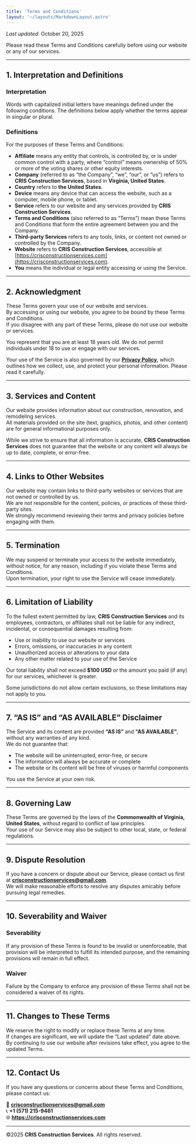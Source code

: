 ```yaml
---
title: 'Terms and Conditions'
layout: '~/layouts/MarkdownLayout.astro'
---
```


_Last updated_: October 20, 2025

Please read these Terms and Conditions carefully before using our website or any of our services.

---

## 1. Interpretation and Definitions

### Interpretation
Words with capitalized initial letters have meanings defined under the following conditions. The definitions below apply whether the terms appear in singular or plural.

### Definitions

For the purposes of these Terms and Conditions:

- **Affiliate** means any entity that controls, is controlled by, or is under common control with a party, where “control” means ownership of 50% or more of the voting shares or other equity interests.
- **Company** (referred to as “the Company”, “we”, “our”, or “us”) refers to **CRIS Construction Services**, based in **Virginia, United States**.
- **Country** refers to **the United States**.
- **Device** means any device that can access the website, such as a computer, mobile phone, or tablet.
- **Service** refers to our website and any services provided by **CRIS Construction Services**.
- **Terms and Conditions** (also referred to as “Terms”) mean these Terms and Conditions that form the entire agreement between you and the Company.
- **Third-party Services** refers to any tools, links, or content not owned or controlled by the Company.
- **Website** refers to **CRIS Construction Services**, accessible at [https://crisconstructionservices.com](https://crisconstructionservices.com).
- **You** means the individual or legal entity accessing or using the Service.

---

## 2. Acknowledgment

These Terms govern your use of our website and services.  
By accessing or using our website, you agree to be bound by these Terms and Conditions.  
If you disagree with any part of these Terms, please do not use our website or services.

You represent that you are at least 18 years old. We do not permit individuals under 18 to use or engage with our services.

Your use of the Service is also governed by our **[Privacy Policy](/privacy)**, which outlines how we collect, use, and protect your personal information. Please read it carefully.

---

## 3. Services and Content

Our website provides information about our construction, renovation, and remodeling services.  
All materials provided on the site (text, graphics, photos, and other content) are for general informational purposes only.

While we strive to ensure that all information is accurate, **CRIS Construction Services** does not guarantee that the website or any content will always be up to date, complete, or error-free.

---

## 4. Links to Other Websites

Our website may contain links to third-party websites or services that are not owned or controlled by us.  
We are not responsible for the content, policies, or practices of these third-party sites.  
We strongly recommend reviewing their terms and privacy policies before engaging with them.

---

## 5. Termination

We may suspend or terminate your access to the website immediately, without notice, for any reason, including if you violate these Terms and Conditions.  
Upon termination, your right to use the Service will cease immediately.

---

## 6. Limitation of Liability

To the fullest extent permitted by law, **CRIS Construction Services** and its employees, contractors, or affiliates shall not be liable for any indirect, incidental, or consequential damages resulting from:

- Use or inability to use our website or services  
- Errors, omissions, or inaccuracies in any content  
- Unauthorized access or alterations to your data  
- Any other matter related to your use of the Service  

Our total liability shall not exceed **$100 USD** or the amount you paid (if any) for our services, whichever is greater.

Some jurisdictions do not allow certain exclusions, so these limitations may not apply to you.

---

## 7. “AS IS” and “AS AVAILABLE” Disclaimer

The Service and its content are provided **“AS IS”** and **“AS AVAILABLE”**, without any warranties of any kind.  
We do not guarantee that:

- The website will be uninterrupted, error-free, or secure  
- The information will always be accurate or complete  
- The website or its content will be free of viruses or harmful components  

You use the Service at your own risk.

---

## 8. Governing Law

These Terms are governed by the laws of the **Commonwealth of Virginia, United States**, without regard to conflict of law principles.  
Your use of our Service may also be subject to other local, state, or federal regulations.

---

## 9. Dispute Resolution

If you have a concern or dispute about our Service, please contact us first at **crisconstructionservices@gmail.com**.  
We will make reasonable efforts to resolve any disputes amicably before pursuing legal remedies.

---

## 10. Severability and Waiver

### Severability  
If any provision of these Terms is found to be invalid or unenforceable, that provision will be interpreted to fulfill its intended purpose, and the remaining provisions will remain in full effect.

### Waiver  
Failure by the Company to enforce any provision of these Terms shall not be considered a waiver of its rights.

---

## 11. Changes to These Terms

We reserve the right to modify or replace these Terms at any time.  
If changes are significant, we will update the “Last updated” date above.  
By continuing to use our website after revisions take effect, you agree to the updated Terms.

---

## 12. Contact Us

If you have any questions or concerns about these Terms and Conditions, please contact us:

📧 **crisconstructionservices@gmail.com**  
📞 **+1 (571) 215-9461**  
🌐 **https://crisconstructionservices.com**

---

©2025 **CRIS Construction Services**. All rights reserved.
